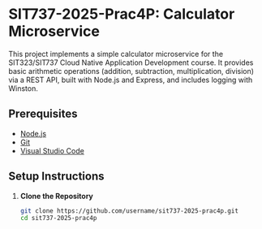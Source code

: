# SIT737-2025-Prac4P: Calculator Microservice

This project implements a simple calculator microservice for the SIT323/SIT737 Cloud Native Application Development course. It provides basic arithmetic operations (addition, subtraction, multiplication, division) via a REST API, built with Node.js and Express, and includes logging with Winston.

## Prerequisites
- [Node.js](https://nodejs.org/en/download/)
- [Git](https://github.com)
- [Visual Studio Code](https://code.visualstudio.com/)

## Setup Instructions
1. **Clone the Repository**
   ```bash
   git clone https://github.com/username/sit737-2025-prac4p.git
   cd sit737-2025-prac4p
